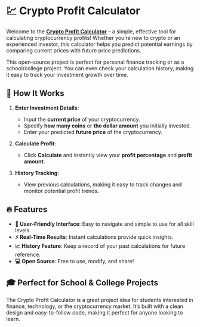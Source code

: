 # 💹 Crypto Profit Calculator

Welcome to the **[Crypto Profit Calculator](https://sujon0xpi.github.io/crypto-calculator/)** – a simple, effective tool for calculating cryptocurrency profits! Whether you’re new to crypto or an experienced investor, this calculator helps you predict potential earnings by comparing current prices with future price predictions.

This open-source project is perfect for personal finance tracking or as a school/college project. You can even check your calculation history, making it easy to track your investment growth over time.

## 🌟 How It Works

1. **Enter Investment Details**:
   - Input the **current price** of your cryptocurrency.
   - Specify **how many coins** or **the dollar amount** you initially invested.
   - Enter your predicted **future price** of the cryptocurrency.

2. **Calculate Profit**:
   - Click **Calculate** and instantly view your **profit percentage** and **profit amount**.
   
3. **History Tracking**:
   - View previous calculations, making it easy to track changes and monitor potential profit trends.

## 🔥 Features

- **🚀 User-Friendly Interface**: Easy to navigate and simple to use for all skill levels.
- **⚡ Real-Time Results**: Instant calculations provide quick insights.
- **📈 History Feature**: Keep a record of your past calculations for future reference.
- **💻 Open Source**: Free to use, modify, and share!

## 🎓 Perfect for School & College Projects

The Crypto Profit Calculator is a great project idea for students interested in finance, technology, or the cryptocurrency market. It’s built with a clean design and easy-to-follow code, making it perfect for anyone looking to learn.

